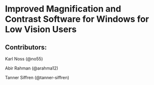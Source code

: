 # Improved Magnification and Contrast Software for Windows for Low Vision Users
## Contributors:

Karl Noss (@no55)

Abir Rahman (@arahma12)

Tanner Siffren (@tanner-siffren)
